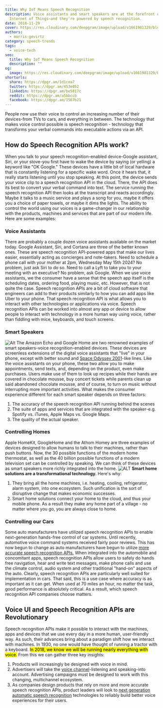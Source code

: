 ```yaml
---
title: Why IoT Means Speech Recognition
description: Voice assistants and smart speakers are at the forefront of the
  Internet of Things—and they're powered by speech recognition.
date: 2018-11-29
cover: https://res.cloudinary.com/deepgram/image/upload/v1661981329/blog/why-iot-means-speech-recognition/why-IOT-means-speech-rec%402x.jpg
authors:
  - morris-gevirtz
category: speech-trends
tags:
  - voice-tech
seo:
  title: Why IoT Means Speech Recognition
  description: ""
og:
  image: https://res.cloudinary.com/deepgram/image/upload/v1661981329/blog/why-iot-means-speech-recognition/why-IOT-means-speech-rec%402x.jpg
shorturls:
  share: https://dpgr.am/1d1cea7
  twitter: https://dpgr.am/453e052
  linkedin: https://dpgr.am/be5817c
  reddit: https://dpgr.am/a5bbccb
  facebook: https://dpgr.am/1567b21
---
```

People now use their voice to control an increasing number of their devices-from TVs to cars, and everything in between. The technology that makes voice control possible is speech recognition - technology that transforms your verbal commands into executable actions via an API.

## How do Speech Recognition APIs work?

When you talk to your speech recognition-enabled device-Google assistant, Siri, or your stove-you first have to wake the device by saying (or yelling) a keyword like "OK Google." These devices have a little bit of local hardware that is constantly listening for a specific wake word. Once it hears that, it really starts listening until you stop speaking. At this point, the device sends your voice clip to a speech recognition API in the cloud. There, the API does its best to convert your verbal command into text. The service running the speech recognition API then looks at the transcript and reacts accordingly. Maybe it talks to a music service and plays a song for you, maybe it offers you a choice of paper towels, or maybe it dims the lights. The ability to control the world using our voices is a game-changer in our relationship with the products, machines and services that are part of our modern life. Here are some examples:

### Voice Assistants

There are probably a couple dozen voice assistants available on the market today. Google Assistant, Siri, and Cortana are three of the better known ones. These are speech recognition API-powered apps that make our lives easier, essentially acting as concierges and note-takers. Need to schedule a phone call with your mother at 2pm, Wednesday May 15th 2024? No problem, just ask Siri to do so. Need to call a Lyft to take you to your meeting with an executive? No problem, ask Google. When we use voice assistants, we the consumer have a sense that the speech app itself is the scheduling dates, ordering food, playing music, etc. However, that is not quite the case. Speech recognition APIs are a bit of cloud software that engineers can add to their products similarly to how you can add apps like Uber to your phone. That speech recognition API is what allows you to interact with other technologies or applications via voice. Speech recognition APIs can be worked into almost any app or device to allow people to interact with technology in a more human way using voice, rather than fiddling with mice, keyboards, and touch screens.

### Smart Speakers

![Alt](https://res.cloudinary.com/deepgram/image/upload/v1661976769/blog/why-iot-means-speech-recognition/rahul-chakraborty-556155-unsplash.jpg) The Amazon Echo and Google Home are two renowned examples of smart speakers-voice recognition-enabled devices. These devices are screenless extensions of the digital voice assistants that "live" in your phone, except with better sound and [Space Odyssey 2001](https://sweet-pie-c52a63-blog.netlify.app/what-makes-alexa-siri-terminator-and-hal-tick/)-like lines. Like the voice assistants on your phone, these two allow you to make appointments, send texts, and, depending on the product, even make purchases. Users make use of them to look up recipes while their hands are covered in chocolate mousse, buy concert tickets while parents clean up said abandoned chocolate mousse, and of course, to turn on music without interrupting more important activities. What makes the consumer experience different for each smart speaker depends on three factors:

1. The accuracy of the speech recognition API running behind the scenes
2. The suite of apps and services that are integrated with the speaker-e.g. Spotify vs. iTunes, Apple Maps vs. Google Maps.
3. The quality of the actual speaker.

### Controlling Homes

Apple HomeKit, GoogleHome and the Athom Homey are three examples of devices designed to allow humans to talk to their machines, rather than push buttons. Now, the 30 possible functions of the modern home thermostat, as well as the 40 billion possible functions of a modern television set can be controlled by speaking. We can think of these devices as smart speakers more richly integrated into the home. ![ALT](https://res.cloudinary.com/deepgram/image/upload/v1661976770/blog/why-iot-means-speech-recognition/brandon-jacoby-306845-unsplash.jpg) **Smart home solutions are a transformational technology.** Here's why:

1. They bring all the home machines, i.e. heating, cooling, refrigerator, alarm system, into one ecosystem. Such unification is the sort of disruptive change that makes economic successes.
2. Smart home solutions connect your home to the cloud, and thus your mobile phone. As a result they make any home part of a village - no matter where you go, you are always close to home.

### Controlling our Cars

Some auto manufacturers have utilized speech recognition APIs to enable next-generation hands-free control of car systems. Until recently, automotive voice command systems received fairly poor reviews. This has now begun to change as auto manufacturers have begun to utilize [more accurate speech recognition APIs.](https://sweet-pie-c52a63-blog.netlify.app/why-8-year-olds-are-like-asr/) When integrated into the automobile and concomitant apps, speech recognition APIs allow users to safely do hands free navigation, hear and write text messages, make phone calls and use the climate control, audio system and other traditional "hand-on" aspects of the auto. Clearly, speech recognition APIs are particularly well suited for implementation in cars. That said, this is a use case where accuracy is as important as it can get. When used at 70 miles an hour, no matter the task, good performance is absolutely critical. As a result, which speech recognition API companies choose matters.

## Voice UI and Speech Recognition APIs are Revolutionary

Speech recognition APIs make it possible to interact with the machines, apps and devices that we use every day in a more human, user-friendly way. As such, their advances bring about a paradigm shift how we interact with machines. In 1930, no one would have thought of running a tractor with a keyboard. <mark>In 2018, we know we will be running nearly everything with voice.</mark> From this we can gather three key insights:

1. Products will increasingly be designed with voice in mind.
2. Advertisers will take the [voice channel](https://sweet-pie-c52a63-blog.netlify.app/how-can-companies-extract-more-value-out-of-voice/)-listening and speaking-into account. Advertising campaigns must be designed to work with this changing, multichannel ecosystem.
3. As companies design products that rely on more and more accurate speech recognition APIs, product leaders will look to [next generation automatic speech recognition](https://www.deepgram.com/) technologies to reliably build better voice experiences for their users.